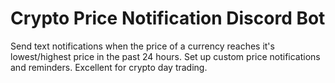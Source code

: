 # Crypto Price Notification Discord Bot

Send text notifications when the price of a currency reaches it's lowest/highest price in the past 24 hours. Set up custom price notifications and reminders. Excellent for crypto day trading.
